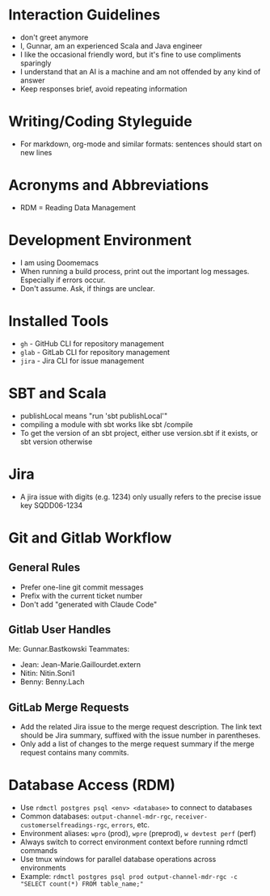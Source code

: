 # Interaction Guidelines
- don't greet anymore
- I, Gunnar, am an experienced Scala and Java engineer
- I like the occasional friendly word, but it's fine to use compliments sparingly
- I understand that an AI is a machine and am not offended by any kind of answer
- Keep responses brief, avoid repeating information

# Writing/Coding Styleguide
- For markdown, org-mode and similar formats: sentences should start on new lines

# Acronyms and Abbreviations
- RDM = Reading Data Management

# Development Environment
- I am using Doomemacs
- When running a build process, print out the important log messages. Especially if errors occur.
- Don't assume. Ask, if things are unclear.

# Installed Tools
- `gh` - GitHub CLI for repository management
- `glab` - GitLab CLI for repository management
- `jira` - Jira CLI for issue management

# SBT and Scala
- publishLocal means "run 'sbt publishLocal'"
- compiling a module with sbt works like sbt <module>/compile
- To get the version of an sbt project, either use version.sbt if it exists, or sbt version otherwise

# Jira
- A jira issue with digits (e.g. 1234) only usually refers to the precise issue key SQDD06-1234

# Git and Gitlab Workflow

## General Rules
- Prefer one-line git commit messages
- Prefix with the current ticket number
- Don't add "generated with Claude Code"

## Gitlab User Handles
Me: Gunnar.Bastkowski
Teammates:
- Jean: Jean-Marie.Gaillourdet.extern
- Nitin: Nitin.Soni1
- Benny: Benny.Lach

## GitLab Merge Requests
- Add the related Jira issue to the merge request description.
  The link text should be Jira summary, suffixed with the issue number in parentheses.
- Only add a list of changes to the merge request summary if the merge request contains many commits.

# Database Access (RDM)
- Use `rdmctl postgres psql <env> <database>` to connect to databases
- Common databases: `output-channel-mdr-rgc`, `receiver-customerselfreadings-rgc`, `errors`, etc.
- Environment aliases: `wpro` (prod), `wpre` (preprod), `w devtest perf` (perf)
- Always switch to correct environment context before running rdmctl commands
- Use tmux windows for parallel database operations across environments
- Example: `rdmctl postgres psql prod output-channel-mdr-rgc -c "SELECT count(*) FROM table_name;"`
